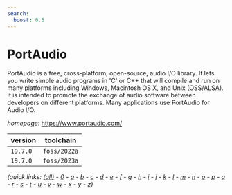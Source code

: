 ```yaml
---
search:
  boost: 0.5
---
```

# PortAudio

PortAudio is a free, cross-platform, open-source, audio I/O library.  It lets you write simple audio programs in 'C' or C++ that will compile and run on many platforms including Windows,  Macintosh OS X, and Unix (OSS/ALSA). It is intended to promote the exchange of audio software between  developers on different platforms. Many applications use PortAudio for Audio I/O.

*homepage*: <https://www.portaudio.com/>

version | toolchain
--------|----------
``19.7.0`` | ``foss/2022a``
``19.7.0`` | ``foss/2023a``


*(quick links: [(all)](../index.md) - [0](../0/index.md) - [a](../a/index.md) - [b](../b/index.md) - [c](../c/index.md) - [d](../d/index.md) - [e](../e/index.md) - [f](../f/index.md) - [g](../g/index.md) - [h](../h/index.md) - [i](../i/index.md) - [j](../j/index.md) - [k](../k/index.md) - [l](../l/index.md) - [m](../m/index.md) - [n](../n/index.md) - [o](../o/index.md) - [p](../p/index.md) - [q](../q/index.md) - [r](../r/index.md) - [s](../s/index.md) - [t](../t/index.md) - [u](../u/index.md) - [v](../v/index.md) - [w](../w/index.md) - [x](../x/index.md) - [y](../y/index.md) - [z](../z/index.md))*

